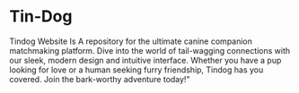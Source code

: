 # Tin-Dog
Tindog Website Is A repository for the ultimate canine companion matchmaking platform. Dive into the world of tail-wagging connections with our sleek, modern design and intuitive interface. Whether you have a pup looking for love or a human seeking furry friendship, Tindog has you covered.  Join the bark-worthy adventure today!"
